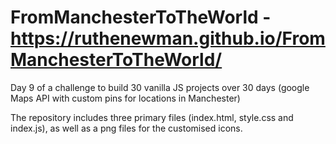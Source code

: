 # FromManchesterToTheWorld - https://ruthenewman.github.io/FromManchesterToTheWorld/
Day 9 of a challenge to build 30 vanilla JS projects over 30 days (google Maps API with custom pins for locations in Manchester)

The repository includes three primary files (index.html, style.css and index.js), as well as a png files for the customised icons. 
